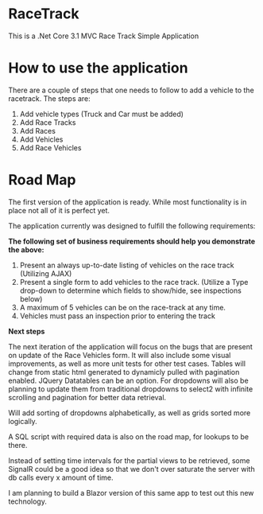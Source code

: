 # RaceTrack
This is a .Net Core 3.1 MVC Race Track Simple Application


# How to use the application
There are a couple of steps that one needs to follow to add a vehicle to the racetrack. The steps are:
1. Add vehicle types (Truck and Car must be added)
2. Add Race Tracks
3. Add Races
4. Add Vehicles
5. Add Race Vehicles

# Road Map

The first version of the application is ready. While most functionality is in place not all of it is perfect yet.

The application currently was designed to fulfill the following requirements:

**The following set of business requirements should help you demonstrate the above:**

1. Present an always up-to-date listing of vehicles on the race track (Utilizing AJAX)
2. Present a single form to add vehicles to the race track. (Utilize a Type drop-down to determine which fields to show/hide, see inspections below)
3. A maximum of 5 vehicles can be on the race-track at any time.
4. Vehicles must pass an inspection prior to entering the track

**Next steps**

The next iteration of the application will focus on the bugs that are present on update of the Race Vehicles form. It will also include some visual improvements, as well as more unit tests for other test cases. Tables will change from static html generated to dynamicly pulled with pagination enabled. JQuery Datatables can be an option. For dropdowns will also be planning to update them from traditional dropdowns to select2 with infinite scrolling and pagination for better data retrieval.

Will add sorting of dropdowns alphabetically, as well as grids sorted more logically.

A SQL script with required data is also on the road map, for lookups to be there.

Instead of setting time intervals for the partial views to be retrieved, some SignalR could be a good idea so that we don't over saturate the server with db calls every x amount of time.

I am planning to build a Blazor version of this same app to test out this new technology.

